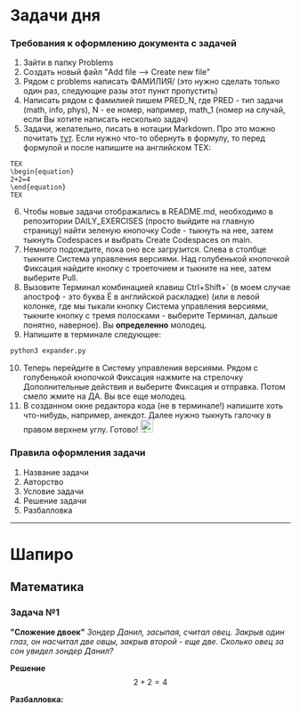 # Задачи дня 

### Требования к оформлению документа с задачей

1) Зайти в папку Problems
2) Создать новый файл "Add file --> Create new file"
3) Рядом с problems написать ФАМИЛИЯ/ (это нужно сделать только один раз, следующие разы этот пункт пропустить) 
4) Написать рядом с фамилией пишем PRED_N, где PRED - тип задачи (math, info, phys), N - ее номер, например, math_1 (номер на случай, если Вы хотите написать несколько задач)
5) Задачи, желательно, писать в нотации Markdown. Про это можно почитать [тут](https://www.markdownguide.org/cheat-sheet/). Если нужно что-то обернуть в формулу, то перед формулой и после напишите на английском TEX:
```
TEX
\begin{equation}
2+2=4
\end{equation}
TEX
```
6) Чтобы новые задачи отображались в README.md, необходимо в репозитории DAILY_EXERCISES (просто выйдите на главную страницу) найти зеленую кнопочку Code - тыкнуть на нее, затем тыкнуть Codespaces и выбрать Create Codespaces on main.
7) Немного подождите, пока оно все загрузится. Слева в столбце тыкните Система управления версиями. Над голубенькой кнопочкой Фиксация найдите кнопку с троеточием и тыкните на нее, затем выберите Pull. 
8) Вызовите Терминал комбинацией клавиш Ctrl+Shift+` (в моем случае апостроф - это буква Ё в английской раскладке) (или в левой колонке, где мы тыкали кнопку Система управления версиями, тыкните кнопку с тремя полосками - выберите Терминал, дальше понятно, наверное). Вы **определенно** молодец.  
9) Напишите в терминале следующее: 
```bash
python3 expander.py
```
10) Теперь перейдите в Систему управления версиями. Рядом с голубенькой кнопочкой Фиксация нажмите на стрелочку Дополнительные действия и выберите Фиксация и отправка. Потом смело жмите на ДА. Вы все еще молодец. 
11) В созданном окне редактора кода (не в терминале!) напишите хоть что-нибудь, например, анекдот. Далее нужно тыкнуть галочку в правом верхнем углу. Готово! <img src="https://raw.githubusercontent.com/Tarikul-Islam-Anik/Microsoft-Teams-Animated-Emojis/master/Emojis/Smilies/Green%20Heart.png" alt="Green Heart" width="23" height="23" />

### Правила оформления задачи 
  1) Название задачи
  2) Авторство
  3) Условие задачи 
  4) Решение задачи 
  5) Разбалловка

-----
# Шапиро

## Математика

### Задача №1


**"Сложение двоек"**
*Зондер Данил, засыпая, считал овец. Закрыв один глаз, он насчитал две овцы, закрыв второй - еще две. Сколько овец за сон увидел зондер Данил?*

**Решение**
$$
\begin{equation}
2+2=4
\end{equation}
$$

**Разбалловка:** 


